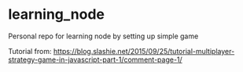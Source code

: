 # learning_node
Personal repo for learning node by setting up simple game

Tutorial from:
https://blog.slashie.net/2015/09/25/tutorial-multiplayer-strategy-game-in-javascript-part-1/comment-page-1/
